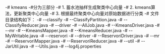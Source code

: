 -# kmeans
 -#分为三部分
 -# 1. 蓄水池抽样生成聚类中心向量
 -# 2. kmeans算法，更新聚类中心向量
 -# 3. 根据最终聚类中心向量对原始数据进行分类
 -# 文件目录结构如下：
 -#  --classify
 -#      --ClassifyPartition.java
 -#      --ClassifyReducer.java
 -#  --driver
 -#      --AllJob.java
 -#      --KmeansDriver.java
 -#  --mr
 -#      --KmeansMapper.java
 -#      --KmeansReducer.java
 -#      --MyWritable.java
 -#  --reservori
 -#      --driver
 -#          --ReservoriDriver.java
 -#      --mr
 -#          --ReservoriMapper.java
 -#          --ReservoriReducer.java
 -#  --util
 -#      --JarUtil.java
 -#      --Utils.java
 -#  --log4j.properties
